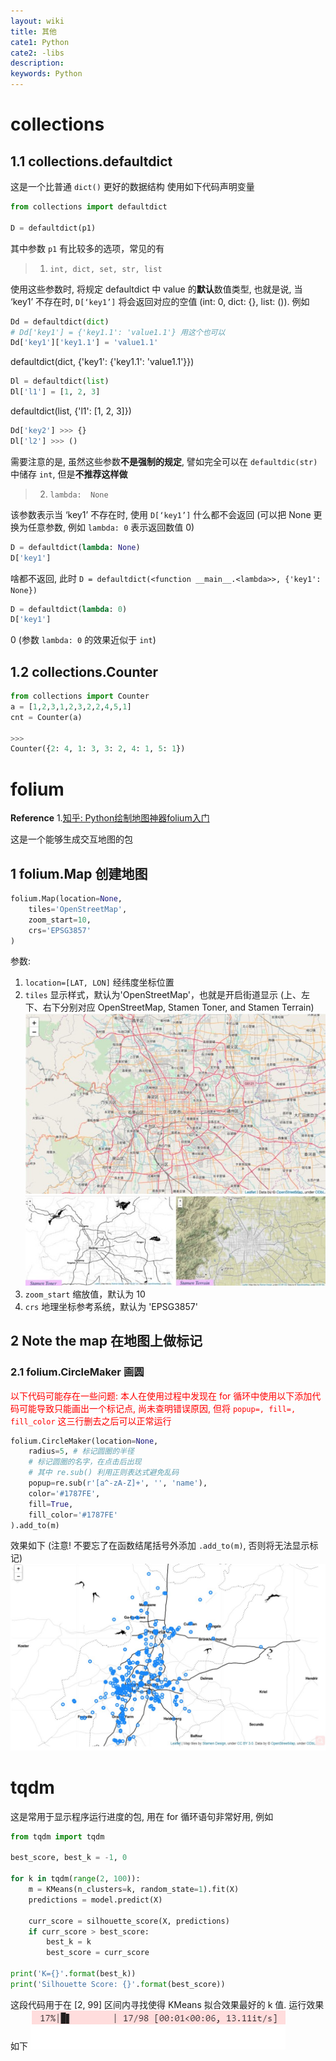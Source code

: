 ```yaml
---
layout: wiki
title: 其他
cate1: Python
cate2: -libs
description: 
keywords: Python
---
```


# collections

## 1.1 collections.defaultdict
这是一个比普通 `dict()` 更好的数据结构
使用如下代码声明变量
```py
from collections import defaultdict

D = defaultdict(p1)
```

其中参数 `p1` 有比较多的选项，常见的有
> 1. `int, dict, set, str, list` 

使用这些参数时, 将规定 defaultdict 中 value 的**默认**数值类型, 也就是说, 当 ‘key1’ 不存在时, `D[‘key1’]` 将会返回对应的空值 (int: 0, dict: {}, list: ()). 例如
```py
Dd = defaultdict(dict)
# Dd['key1'] = {'key1.1': 'value1.1'} 用这个也可以
Dd['key1']['key1.1'] = 'value1.1'
```
defaultdict(dict, {'key1': {'key1.1': 'value1.1'}})
```py
Dl = defaultdict(list)
Dl['l1'] = [1, 2, 3]
```
defaultdict(list, {'l1': [1, 2, 3]})
```py
Dd['key2'] >>> {}
Dl['l2'] >>> ()
```

需要注意的是, 虽然这些参数**不是强制的规定**, 譬如完全可以在 `defaultdic(str)` 中储存 `int`, 但是**不推荐这样做**

> 2. `lambda:  None` 

该参数表示当 ‘key1’ 不存在时, 使用 `D[‘key1’]` 什么都不会返回 (可以把 None 更换为任意参数, 例如 `lambda: 0` 表示返回数值 0)
```py
D = defaultdict(lambda: None)
D['key1']
```
啥都不返回, 此时 `D = defaultdict(<function __main__.<lambda>>, {'key1': None})`

```py
D = defaultdict(lambda: 0)
D['key1']
```
0 (参数 `lambda: 0` 的效果近似于 `int`)

## 1.2 collections.Counter
```py
from collections import Counter
a = [1,2,3,1,2,3,2,2,4,5,1]
cnt = Counter(a)

>>>
Counter({2: 4, 1: 3, 3: 2, 4: 1, 5: 1})
```




# folium
**Reference**
1.[知乎: Python绘制地图神器folium入门](https://zhuanlan.zhihu.com/p/112324234)

这是一个能够生成交互地图的包

## 1 folium.Map 创建地图
```py
folium.Map(location=None, 
    tiles='OpenStreetMap', 
    zoom_start=10, 
    crs='EPSG3857'
)
```
参数:
1. `location=[LAT, LON]` 经纬度坐标位置
2. `tiles` 显示样式，默认为'OpenStreetMap'，也就是开启街道显示 (上、左下、右下分别对应 OpenStreetMap, Stamen Toner, and Stamen Terrain)
![pic1](/images/2020-12/Snipaste_2020-12-06_22-06-54.jpg)
![pic2](/images/2020-12/Snipaste_2020-12-06_22-07-14.jpg)
3. `zoom_start` 缩放值，默认为 10
4. `crs` 地理坐标参考系统，默认为 'EPSG3857'

## 2 Note the map 在地图上做标记
### 2.1 folium.CircleMaker 画圆

<font color=red>以下代码可能存在一些问题: 本人在使用过程中发现在 for 循环中使用以下添加代码可能导致只能画出一个标记点, 尚未查明错误原因, 但将 `popup=, fill=, fill_color` 这三行删去之后可以正常运行</font>
```py
folium.CircleMaker(location=None,
    radius=5, # 标记圆圈的半径
    # 标记圆圈的名字，在点击后出现 
    # 其中 re.sub() 利用正则表达式避免乱码
    popup=re.sub(r'[a^-zA-Z]+', '', 'name'),
    color='#1787FE',
    fill=True,
    fill_color='#1787FE'   
).add_to(m)
```
效果如下 (注意! 不要忘了在函数结尾括号外添加 `.add_to(m)`, 否则将无法显示标记)
![pic3](/images/2020-12/Snipaste_2020-12-07_18-49-25.jpg)

# tqdm
这是常用于显示程序运行进度的包, 用在 for 循环语句非常好用, 例如
```py
from tqdm import tqdm

best_score, best_k = -1, 0

for k in tqdm(range(2, 100)):
    m = KMeans(n_clusters=k, random_state=1).fit(X)
    predictions = model.predict(X)
    
    curr_score = silhouette_score(X, predictions)
    if curr_score > best_score:
        best_k = k
        best_score = curr_score
        
print('K={}'.format(best_k))
print('Silhouette Score: {}'.format(best_score)) 
```
这段代码用于在 [2, 99] 区间内寻找使得 KMeans 拟合效果最好的 k 值. 运行效果如下
![pic](/images/2020-12/GIF%202020-12-15%2018-24-56.gif)







